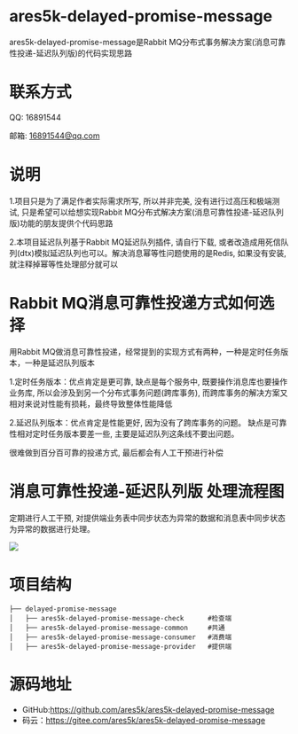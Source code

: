 # ares5k-delayed-promise-message

ares5k-delayed-promise-message是Rabbit MQ分布式事务解决方案(消息可靠性投递-延迟队列版)的代码实现思路

# **联系方式**

QQ: 16891544

邮箱: [16891544@qq.com](mailto:16891544@qq.com)

# 说明

1.项目只是为了满足作者实际需求所写, 所以并非完美, 没有进行过高压和极端测试, 只是希望可以给想实现Rabbit MQ分布式解决方案(消息可靠性投递-延迟队列版)功能的朋友提供个代码思路

2.本项目延迟队列基于Rabbit MQ延迟队列插件, 请自行下载, 或者改造成用死信队列(dtx)模拟延迟队列也可以。解决消息幂等性问题使用的是Redis, 如果没有安装, 就注释掉幂等性处理部分就可以

# Rabbit MQ消息可靠性投递方式如何选择

用Rabbit MQ做消息可靠性投递，经常提到的实现方式有两种，一种是定时任务版本，一种是延迟队列版本

1.定时任务版本：优点肯定是更可靠, 缺点是每个服务中, 既要操作消息库也要操作业务库, 所以会涉及到另一个分布式事务问题(跨库事务), 而跨库事务的解决方案又相对来说对性能有损耗，最终导致整体性能降低

2.延迟队列版本：优点肯定是性能更好, 因为没有了跨库事务的问题。 缺点是可靠性相对定时任务版本要差一些, 主要是延迟队列这条线不要出问题。

很难做到百分百可靠的投递方式, 最后都会有人工干预进行补偿

# 消息可靠性投递-延迟队列版 处理流程图

定期进行人工干预, 对提供端业务表中同步状态为异常的数据和消息表中同步状态为异常的数据进行处理。

![](https://gitee.com/ares5k/resources/raw/master/images/ares5k-delayed-promise-message/ares5k-delayed-promise-message.jpg)

#  项目结构

```
├── delayed-promise-message 
│   ├── ares5k-delayed-promise-message-check      #检查端
│   ├── ares5k-delayed-promise-message-common     #共通
│   ├── ares5k-delayed-promise-message-consumer   #消费端
│   ├── ares5k-delayed-promise-message-provider   #提供端
```

#  源码地址

- GitHub:https://github.com/ares5k/ares5k-delayed-promise-message
- 码云：https://gitee.com/ares5k/ares5k-delayed-promise-message